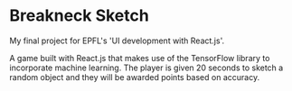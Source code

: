 # Breakneck Sketch

My final project for EPFL's 'UI development with React.js'.

A game built with React.js that makes use of the TensorFlow library to incorporate machine learning. The player is given 20 seconds to sketch a random object and they will be awarded points based on accuracy. 